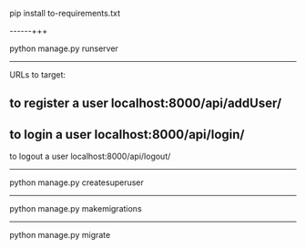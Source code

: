 pip install to-requirements.txt

------+++


python manage.py runserver


------

URLs to target:

to register a user
localhost:8000/api/addUser/
--------
to login a user
localhost:8000/api/login/
--------
to logout a user
localhost:8000/api/logout/

---------------

python manage.py createsuperuser

---------

python manage.py makemigrations

--------


python manage.py migrate
